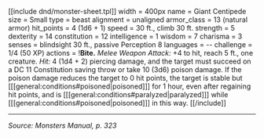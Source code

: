[[include dnd/monster-sheet.tpl]]
width = 400px
name = Giant Centipede
size = Small
type = beast
alignment = unaligned
armor_class = 13 (natural armor)
hit_points = 4 (1d6 + 1)
speed = 30 ft., climb 30 ft.
strength = 5
dexterity = 14
constitution = 12
intelligence = 1
wisdom = 7
charisma = 3
senses = blindsight 30 ft., passive Perception 8
languages = --
challenge = 1/4 (50 XP)
actions = !**Bite.** *Melee Weapon Attack:* +4 to hit, reach 5 ft., one creature. *Hit:* 4 (1d4 + 2) piercing damage, and the target must succeed on a DC 11 Constitution saving throw or take 10 (3d6) poison damage. If the poison damage reduces the target to 0 hit points, the target is stable but [[[general:conditions#poisoned|poisoned]]] for 1 hour, even after regaining hit points, and is [[[general:conditions#paralyzed|paralyzed]]] while [[[general:conditions#poisoned|poisoned]]] in this way.
[[/include]]

----

*Source: Monsters Manual, p. 323*